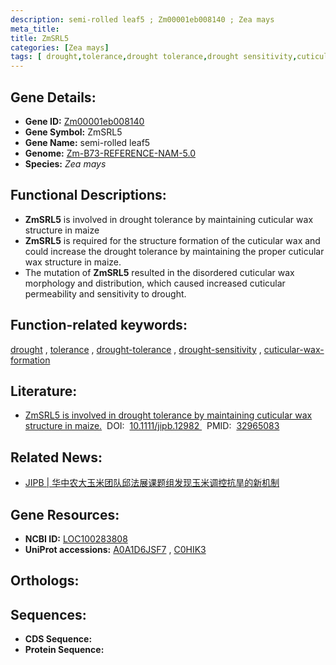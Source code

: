 ```yaml
---
description: semi-rolled leaf5 ; Zm00001eb008140 ; Zea mays
meta_title:
title: ZmSRL5
categories: [Zea mays]
tags: [ drought,tolerance,drought tolerance,drought sensitivity,cuticular wax formation ]
---
```


## Gene Details:
- **Gene ID:**	[Zm00001eb008140](https://www.maizegdb.org/gene_center/gene/Zm00001eb008140)
- **Gene Symbol:** ZmSRL5
- **Gene Name:** semi-rolled leaf5
- **Genome:** [Zm-B73-REFERENCE-NAM-5.0](https://www.maizegdb.org/genome/assembly/Zm-B73-REFERENCE-NAM-5.0)
- **Species:** *Zea mays*

## Functional Descriptions:
   - **ZmSRL5** is involved in drought tolerance by maintaining cuticular wax structure in maize
   - **ZmSRL5** is required for the structure formation of the cuticular wax and could increase the drought tolerance by maintaining the proper cuticular wax structure in maize.
   - The mutation of **ZmSRL5** resulted in the disordered cuticular wax morphology and distribution, which caused increased cuticular permeability and sensitivity to drought.

## Function-related keywords:
[drought](/tags/drought/)&nbsp;,&nbsp;[tolerance](/tags/tolerance/)&nbsp;,&nbsp;[drought-tolerance](/tags/drought-tolerance/)&nbsp;,&nbsp;[drought-sensitivity](/tags/drought-sensitivity/)&nbsp;,&nbsp;[cuticular-wax-formation](/tags/cuticular-wax-formation/)

## Literature:
   - [ZmSRL5 is involved in drought tolerance by maintaining cuticular wax structure in maize.]( https://onlinelibrary.wiley.com/doi/10.1111/jipb.12982)&nbsp;&nbsp;DOI:&nbsp;&nbsp;[10.1111/jipb.12982 ](https://onlinelibrary.wiley.com/doi/10.1111/jipb.12982)&nbsp;&nbsp;PMID:&nbsp;&nbsp;[32965083](https://pubmed.ncbi.nlm.nih.gov/32965083/)

## Related News:
   - [JIPB | 华中农大玉米团队邱法展课题组发现玉米调控抗旱的新机制](https://mp.weixin.qq.com/s?__biz=Mzg3MDEwNDEyMg==&mid=2247491172&idx=3&sn=25d925616879005a6adb63d0e3bfe476&chksm=ce93b331f9e43a277d83cbefab59a9754e56d07c78594d89e2beb0e91477b590dcc8bf66f5fd&scene=27#wechat_redirect)

## Gene Resources:
- **NCBI ID:** [LOC100283808](https://www.ncbi.nlm.nih.gov/gene/?term=LOC100283808)
- **UniProt accessions:** [A0A1D6JSF7](https://www.uniprot.org/uniprotkb/A0A1D6JSF7/entry)&nbsp;,&nbsp;[C0HIK3](https://www.uniprot.org/uniprotkb/C0HIK3/entry)

## Orthologs:

## Sequences:
- **CDS Sequence:**
- **Protein Sequence:**

